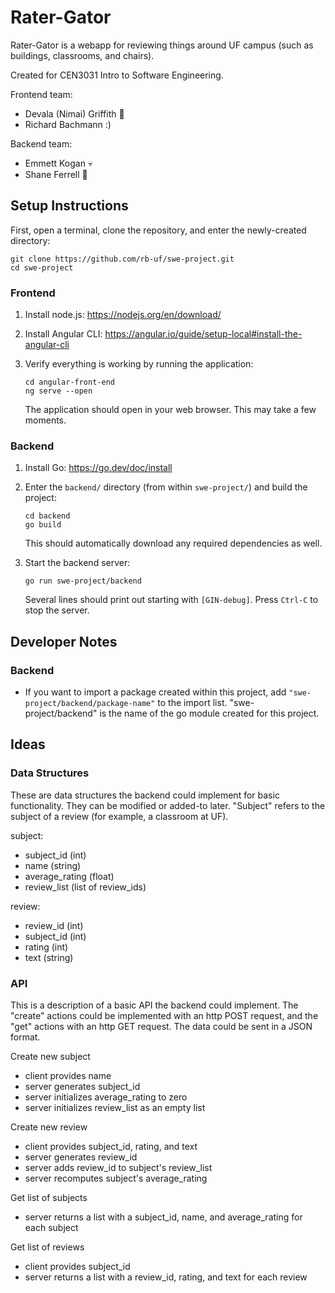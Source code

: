 # Rater-Gator

Rater-Gator is a webapp for reviewing things around UF campus (such as buildings, classrooms, and chairs).

Created for CEN3031 Intro to Software Engineering.

Frontend team:
- Devala (Nimai) Griffith :kangaroo: 
- Richard Bachmann :)

Backend team:
- Emmett Kogan :skull:
- Shane Ferrell :monkey:



## Setup Instructions

First, open a terminal, clone the repository, and enter the newly-created directory:
```
git clone https://github.com/rb-uf/swe-project.git
cd swe-project
```

### Frontend

1. Install node.js: https://nodejs.org/en/download/

2. Install Angular CLI: https://angular.io/guide/setup-local#install-the-angular-cli

3. Verify everything is working by running the application:
   ```
   cd angular-front-end
   ng serve --open
   ```
   The application should open in your web browser.
   This may take a few moments.

### Backend

1. Install Go: https://go.dev/doc/install

2. Enter the `backend/` directory (from within `swe-project/`) and build the project:
   ```
   cd backend
   go build
   ```
   This should automatically download any required dependencies as well.

3. Start the backend server:
   ```
   go run swe-project/backend
   ```
   Several lines should print out starting with `[GIN-debug]`.
   Press `Ctrl-C` to stop the server.



## Developer Notes

### Backend

- If you want to import a package created within this project, add `"swe-project/backend/package-name"` to the import list.
  "swe-project/backend" is the name of the go module created for this project.



## Ideas

### Data Structures

These are data structures the backend could implement for basic functionality.
They can be modified or added-to later.
"Subject" refers to the subject of a review (for example, a classroom at UF).

subject:
- subject_id (int)
- name (string)
- average_rating (float)
- review_list (list of review_ids)

review:
- review_id (int)
- subject_id (int)
- rating (int)
- text (string)

### API

This is a description of a basic API the backend could implement.
The "create" actions could be implemented with an http POST request, and the "get" actions with an http GET request.
The data could be sent in a JSON format.

Create new subject
- client provides name
- server generates subject_id
- server initializes average_rating to zero
- server initializes review_list as an empty list

Create new review
- client provides subject_id, rating, and text
- server generates review_id
- server adds review_id to subject's review_list
- server recomputes subject's average_rating

Get list of subjects
- server returns a list with a subject_id, name, and average_rating for each subject

Get list of reviews
- client provides subject_id
- server returns a list with a review_id, rating, and text for each review
